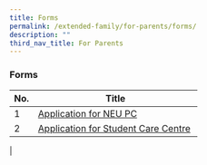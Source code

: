 ```yaml
---
title: Forms
permalink: /extended-family/for-parents/forms/
description: ""
third_nav_title: For Parents
---
```

### **Forms**

| No. | Title |
| --- | --- |
| 1 | [Application for NEU PC](http://www.imda.gov.sg/neupc) |
| 2 | [Application for Student Care Centre](https://form.gov.sg/6138089bcb2a8b0013dafc87)  |
|